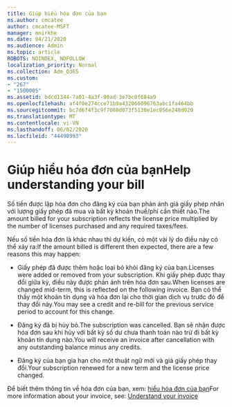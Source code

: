 ```yaml
---
title: Giúp hiểu hóa đơn của bạn
ms.author: cmcatee
author: cmcatee-MSFT
manager: mnirkhe
ms.date: 04/21/2020
ms.audience: Admin
ms.topic: article
ROBOTS: NOINDEX, NOFOLLOW
localization_priority: Normal
ms.collection: Adm_O365
ms.custom:
- "267"
- "1500005"
ms.assetid: bdcd1344-7a01-4a3f-90ad-3e7bc0f684a9
ms.openlocfilehash: af4f0e274cce71b9a432066096763abc1fa464bb
ms.sourcegitcommit: bc7d6f4f3c9f7060d073f5130e1ec856e248d020
ms.translationtype: MT
ms.contentlocale: vi-VN
ms.lasthandoff: 06/02/2020
ms.locfileid: "44498993"
---
```

# <a name="help-understanding-your-bill"></a><span data-ttu-id="481b9-102">Giúp hiểu hóa đơn của bạn</span><span class="sxs-lookup"><span data-stu-id="481b9-102">Help understanding your bill</span></span>

<span data-ttu-id="481b9-103">Số tiền được lập hóa đơn cho đăng ký của bạn phản ánh giá giấy phép nhân với lượng giấy phép đã mua và bất kỳ khoản thuế/phí cần thiết nào.</span><span class="sxs-lookup"><span data-stu-id="481b9-103">The amount billed for your subscription reflects the license price multiplied by the number of licenses purchased and any required taxes/fees.</span></span>
  
<span data-ttu-id="481b9-104">Nếu số tiền hóa đơn là khác nhau thì dự kiến, có một vài lý do điều này có thể xảy ra:</span><span class="sxs-lookup"><span data-stu-id="481b9-104">If the amount billed is different then expected, there are a few reasons this may happen:</span></span>
  
- <span data-ttu-id="481b9-105">Giấy phép đã được thêm hoặc loại bỏ khỏi đăng ký của bạn.</span><span class="sxs-lookup"><span data-stu-id="481b9-105">Licenses were added or removed from your subscription.</span></span> <span data-ttu-id="481b9-106">Khi giấy phép được thay đổi giữa kỳ, điều này được phản ánh trên hóa đơn sau.</span><span class="sxs-lookup"><span data-stu-id="481b9-106">When licenses are changed mid-term, this is reflected on the following invoice.</span></span> <span data-ttu-id="481b9-107">Bạn có thể thấy một khoản tín dụng và hóa đơn lại cho thời gian dịch vụ trước đó để thay đổi này.</span><span class="sxs-lookup"><span data-stu-id="481b9-107">You may see a credit and re-bill for the previous service period to account for this change.</span></span>

- <span data-ttu-id="481b9-108">Đăng ký đã bị hủy bỏ.</span><span class="sxs-lookup"><span data-stu-id="481b9-108">The subscription was cancelled.</span></span> <span data-ttu-id="481b9-109">Bạn sẽ nhận được hóa đơn sau khi hủy với bất kỳ số dư chưa thanh toán nào trừ đi bất kỳ khoản tín dụng nào.</span><span class="sxs-lookup"><span data-stu-id="481b9-109">You will receive an invoice after cancellation with any outstanding balance minus any credits.</span></span>

- <span data-ttu-id="481b9-110">Đăng ký của bạn gia hạn cho một thuật ngữ mới và giá giấy phép thay đổi.</span><span class="sxs-lookup"><span data-stu-id="481b9-110">Your subscription renewed for a new term and the license price changed.</span></span>

<span data-ttu-id="481b9-111">Để biết thêm thông tin về hóa đơn của bạn, xem: [hiểu hóa đơn của bạn](https://docs.microsoft.com/microsoft-365/commerce/billing-and-payments/understand-your-invoice2)</span><span class="sxs-lookup"><span data-stu-id="481b9-111">For more information about your invoice, see: [Understand your invoice](https://docs.microsoft.com/microsoft-365/commerce/billing-and-payments/understand-your-invoice2)</span></span>